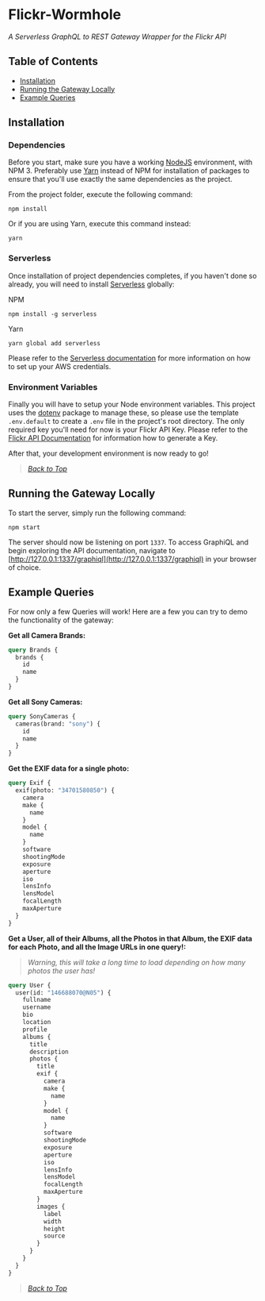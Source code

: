 # Flickr-Wormhole
*A Serverless GraphQL to REST Gateway Wrapper for the Flickr API*

## <a name="contents"></a> Table of Contents

  - [Installation](#install)
  - [Running the Gateway Locally](#run)
  - [Example Queries](#examples)


## <a name="install"></a> Installation

### Dependencies

Before you start, make sure you have a working [NodeJS](http://nodejs.org/) environment, with NPM 3. Preferably use [Yarn](https://yarnpkg.com/) instead of NPM for installation of packages to ensure that you'll use exactly the same dependencies as the project.

From the project folder, execute the following command:

```shell
npm install
```

Or if you are using Yarn, execute this command instead:

```shell
yarn
```

### Serverless

Once installation of project dependencies completes, if you haven't done so already, you will need to install [Serverless](https://github.com/serverless/serverless) globally:

NPM

```shell
npm install -g serverless
```

Yarn

```shell
yarn global add serverless
```

Please refer to the [Serverless documentation](https://serverless.com/framework/docs/providers/aws/guide/credentials/) for more information on how to set up your AWS credentials.

### Environment Variables

Finally you will have to setup your Node environment variables. This project uses the [dotenv](https://github.com/motdotla/dotenv) package to manage these, so please use the template `.env.default` to create a `.env` file in the project's root directory. The only required key you'll need for now is your Flickr API Key. Please refer to the [Flickr API Documentation](https://www.flickr.com/services/api/) for information how to generate a Key.

After that, your development environment is now ready to go!

> *[Back to Top](#contents)*

## <a name="run"></a> Running the Gateway Locally

To start the server, simply run the following command:

```shell
npm start
```

The server should now be listening on port `1337`. To access GraphiQL and begin exploring the API documentation, navigate to [http://127.0.0.1:1337/graphiql](http://127.0.0.1:1337/graphiql) in your browser of choice.

## <a name="examples"></a> Example Queries

For now only a few Queries will work! Here are a few you can try to demo the functionality of the gateway:

**Get all Camera Brands:**
```graphql
query Brands {
  brands {
    id
    name
  }
}
```

**Get all Sony Cameras:**
```graphql
query SonyCameras {
  cameras(brand: "sony") {
    id
    name
  }
}
```

**Get the EXIF data for a single photo:**
```graphql
query Exif {
  exif(photo: "34701580850") {
    camera
    make {
      name
    }
    model {
      name
    }
    software
    shootingMode
    exposure
    aperture
    iso
    lensInfo
    lensModel
    focalLength
    maxAperture
  }
}
```

**Get a User, all of their Albums, all the Photos in that Album, the EXIF data for each Photo, and all the Image URLs in one query!:**
> *Warning, this will take a long time to load depending on how many photos the user has!*
```graphql
query User {
  user(id: "146688070@N05") {
    fullname
    username
    bio
    location
    profile
    albums {
      title
      description
      photos {
        title
        exif {
          camera
          make {
            name
          }
          model {
            name
          }
          software
          shootingMode
          exposure
          aperture
          iso
          lensInfo
          lensModel
          focalLength
          maxAperture
        }
        images {
          label
          width
          height
          source
        }
      }
    }
  }
}
```

> *[Back to Top](#contents)*
